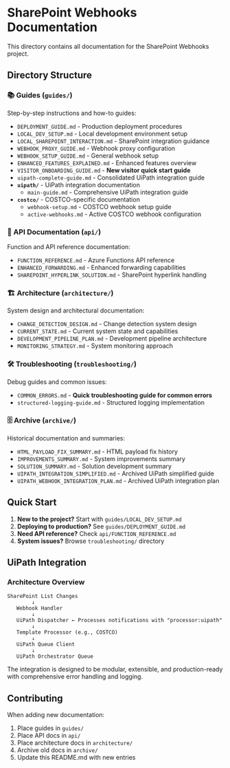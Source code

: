 # SharePoint Webhooks Documentation

This directory contains all documentation for the SharePoint Webhooks project.

## Directory Structure

### 📚 Guides (`guides/`)
Step-by-step instructions and how-to guides:
- `DEPLOYMENT_GUIDE.md` - Production deployment procedures
- `LOCAL_DEV_SETUP.md` - Local development environment setup
- `LOCAL_SHAREPOINT_INTERACTION.md` - SharePoint integration guidance
- `WEBHOOK_PROXY_GUIDE.md` - Webhook proxy configuration
- `WEBHOOK_SETUP_GUIDE.md` - General webhook setup
- `ENHANCED_FEATURES_EXPLAINED.md` - Enhanced features overview
- `VISITOR_ONBOARDING_GUIDE.md` - **New visitor quick start guide**
- `uipath-complete-guide.md` - Consolidated UiPath integration guide
- **`uipath/`** - UiPath integration documentation
  - `main-guide.md` - Comprehensive UiPath integration guide
- **`costco/`** - COSTCO-specific documentation
  - `webhook-setup.md` - COSTCO webhook setup guide
  - `active-webhooks.md` - Active COSTCO webhook configuration

### 🔧 API Documentation (`api/`)
Function and API reference documentation:
- `FUNCTION_REFERENCE.md` - Azure Functions API reference
- `ENHANCED_FORWARDING.md` - Enhanced forwarding capabilities
- `SHAREPOINT_HYPERLINK_SOLUTION.md` - SharePoint hyperlink handling

### 🏗️ Architecture (`architecture/`)
System design and architectural documentation:
- `CHANGE_DETECTION_DESIGN.md` - Change detection system design
- `CURRENT_STATE.md` - Current system state and capabilities
- `DEVELOPMENT_PIPELINE_PLAN.md` - Development pipeline architecture
- `MONITORING_STRATEGY.md` - System monitoring approach

### 🛠️ Troubleshooting (`troubleshooting/`)
Debug guides and common issues:
- `COMMON_ERRORS.md` - **Quick troubleshooting guide for common errors**
- `structured-logging-guide.md` - Structured logging implementation

### 🗄️ Archive (`archive/`)
Historical documentation and summaries:
- `HTML_PAYLOAD_FIX_SUMMARY.md` - HTML payload fix history
- `IMPROVEMENTS_SUMMARY.md` - System improvements summary
- `SOLUTION_SUMMARY.md` - Solution development summary
- `UIPATH_INTEGRATION_SIMPLIFIED.md` - Archived UiPath simplified guide
- `UIPATH_WEBHOOK_INTEGRATION_PLAN.md` - Archived UiPath integration plan

## Quick Start

1. **New to the project?** Start with `guides/LOCAL_DEV_SETUP.md`
2. **Deploying to production?** See `guides/DEPLOYMENT_GUIDE.md`
3. **Need API reference?** Check `api/FUNCTION_REFERENCE.md`
4. **System issues?** Browse `troubleshooting/` directory

## UiPath Integration

### Architecture Overview
```
SharePoint List Changes
        ↓
   Webhook Handler
        ↓
   UiPath Dispatcher ← Processes notifications with "processor:uipath"
        ↓
   Template Processor (e.g., COSTCO)
        ↓
   UiPath Queue Client
        ↓
   UiPath Orchestrator Queue
```

The integration is designed to be modular, extensible, and production-ready with comprehensive error handling and logging.

## Contributing

When adding new documentation:
1. Place guides in `guides/`
2. Place API docs in `api/`
3. Place architecture docs in `architecture/`
4. Archive old docs in `archive/`
5. Update this README.md with new entries